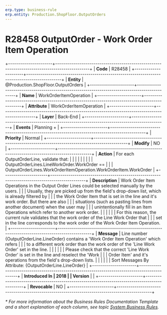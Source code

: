 ```yaml
---
erp.type: business-rule
erp.entity: Production.ShopFloor.OutputOrders
---
```


# R28458 OutputOrder - Work Order Item Operation
+----------------------+-----------------------------------------------------------------------------------------------+
| **Code**             | R28458                                                                                        |
+----------------------+-----------------------------------------------------------------------------------------------+
| **Entity**           | @Production.ShopFloor.OutputOrders                                                            |
+----------------------+-----------------------------------------------------------------------------------------------+
| **Name**             | WorkOrderItemOperation                                                                        |
+----------------------+-----------------------------------------------------------------------------------------------+
| **Attribute**        | WorkOrderItemOperation                                                                        |
+----------------------+-----------------------------------------------------------------------------------------------+
| **Layer**            | Back-End                                                                                      |
+----------------------+-----------------------------------------------------------------------------------------------+
| **Events**           | Planning +                                                                                    |
+----------------------+-----------------------------------------------------------------------------------------------+
| **Priority**         | Normal                                                                                        |
+----------------------+-----------------------------------------------------------------------------------------------+
| **Modify**           | NO                                                                                            |
+----------------------+-----------------------------------------------------------------------------------------------+
| **Action**           | For each OutputOrderLine, validate that:                                                      |
|                      |                                                                                               |
|                      |                                                                                               |
|                      | OutputOrderLines.LineWorkOrder.WorkOrder ==                                                   |
|                      | OutputOrderLines.WorkOrderItemOperation.WorkOrderItem.WorkOrder                               |
+----------------------+-----------------------------------------------------------------------------------------------+
| **Description**      | Work Order Item Operations in the Output Order Lines could be selected manually by the users. |
|                      | Usually, they are picked up from the field\'s drop-down list, which is already filtered by    |
|                      | the Work Order Item that is set in the line and it\'s work order. But there are also          |
|                      | situations (such as pasting lines from another document) when the user may                    |
|                      | unintentionally fill in an Item Operations which refer to another work order.                 |
|                      |                                                                                               |
|                      | For this reason, the current rule validates that the work order of the Line Work Order that   |
|                      | set in the line corresponds to the work order of the Work Order Item Operation.               |
+----------------------+-----------------------------------------------------------------------------------------------+
| **Message**          | Line number {OutputOrderLine.LineOrder} contains a \'Work Order Item Operation\' which refers |
|                      | to a different work order than the work order of the \'Line Work Order\' set in the line.     |
|                      |                                                                                               |
|                      | Please check that the correct \'Line Work Order\' is set in the line and reselect the \'Work  |
|                      | Order Item\' and it\'s operations from the field\'s drop-down lists.                          |
|                      |                                                                                               |
|                      | Sort Messages By Attribute: {OutputOrderLine.LineOrder}                                       |
+----------------------+-----------------------------------------------------------------------------------------------+
| **Introduced In      | 2018                                                                                          |
| Version**            |                                                                                               |
+----------------------+-----------------------------------------------------------------------------------------------+
| **Revocable**        | NO                                                                                            |
+----------------------+-----------------------------------------------------------------------------------------------+

*\* For more information about the Business Rules Documentation Template and a short explanation of each column, see
topic [System Business Rules](../templates/template-description-system-business-rules.md).*
